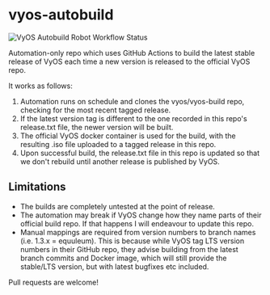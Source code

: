 # vyos-autobuild

![VyOS Autobuild Robot Workflow Status](https://github.com/hcuk94/vyos-autobuild/actions/workflows/main.yml/badge.svg)

Automation-only repo which uses GitHub Actions to build the latest stable release of VyOS each time a new version is released to the official VyOS repo.

It works as follows:
1. Automation runs on schedule and clones the vyos/vyos-build repo, checking for the most recent tagged release. 
2. If the latest version tag is different to the one recorded in this repo's release.txt file, the newer version will be built.
3. The official VyOS docker container is used for the build, with the resulting .iso file uploaded to a tagged release in this repo.
4. Upon successful build, the release.txt file in this repo is updated so that we don't rebuild until another release is published by VyOS.

## Limitations
- The builds are completely untested at the point of release.
- The automation may break if VyOS change how they name parts of their official build repo. If that happens I will endeavour to update this repo.
- Manual mappings are required from version numbers to branch names (i.e. 1.3.x = equuleum). This is because while VyOS tag LTS version numbers in their GitHub repo, they advise building from the latest branch commits and Docker image, which will still provide the stable/LTS version, but with latest bugfixes etc included.

Pull requests are welcome!
